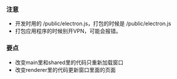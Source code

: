 ### 注意

* 开发时用的 /public/electron.js，打包的时候是 /public/electron.js
* 打包应用程序的时候别开VPN，可能会报错。


### 要点

* 改变main里和shared里的代码只重新加载窗口
* 改变renderer里的代码更新窗口里面的页面